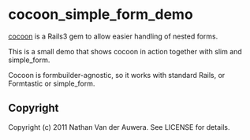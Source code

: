 # cocoon_simple_form_demo

[cocoon](http://github.com/nathanvda/cocoon) is a Rails3 gem to allow easier handling of nested forms.

This is a small demo that shows cocoon in action together with slim and simple_form.

Cocoon is formbuilder-agnostic, so it works with standard Rails, or Formtastic or simple_form.


## Copyright

Copyright (c) 2011 Nathan Van der Auwera. See LICENSE for details.

